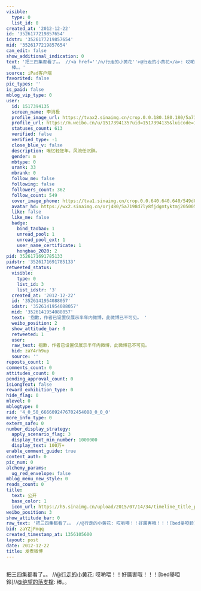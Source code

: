 ```yaml
---
visible:
  type: 0
  list_id: 0
created_at: '2012-12-22'
id: '3526177219857654'
idstr: '3526177219857654'
mid: '3526177219857654'
can_edit: false
show_additional_indication: 0
text: '把三四集都看了。。 //<a href=''/n/行走的小黄花''>@行走的小黄花</a>: 哎喲喂！！好厲害哦！！！[bed舉啞鈴]//<a href=''/n/绝望的落支撑''>@绝望的落支撑</a>:
  棒。。'
source: iPad客户端
favorited: false
pic_types: ''
is_paid: false
mblog_vip_type: 0
user:
  id: 1517394135
  screen_name: 李消极
  profile_image_url: https://tvax2.sinaimg.cn/crop.0.0.180.180.180/5a7198d7ly8fjdgmtyktmj20500500so.jpg?KID=imgbed,tva&Expires=1606399768&ssig=C9A643v00r
  profile_url: https://m.weibo.cn/u/1517394135?uid=1517394135&luicode=10000011&lfid=2304131517394135_-_WEIBO_SECOND_PROFILE_WEIBO
  statuses_count: 613
  verified: false
  verified_type: -1
  close_blue_v: false
  description: 唯忆轻狂年，风流任沉醉。
  gender: m
  mbtype: 0
  urank: 33
  mbrank: 0
  follow_me: false
  following: false
  followers_count: 362
  follow_count: 549
  cover_image_phone: https://tva1.sinaimg.cn/crop.0.0.640.640.640/549d0121tw1egm1kjly3jj20hs0hsq4f.jpg
  avatar_hd: https://wx2.sinaimg.cn/orj480/5a7198d7ly8fjdgmtyktmj20500500so.jpg
  like: false
  like_me: false
  badge:
    bind_taobao: 1
    unread_pool: 1
    unread_pool_ext: 1
    user_name_certificate: 1
    hongbao_2020: 2
pid: 3526171691785133
pidstr: '3526171691785133'
retweeted_status:
  visible:
    type: 0
    list_id: 3
    list_idstr: '3'
  created_at: '2012-12-22'
  id: '3526141954088057'
  idstr: '3526141954088057'
  mid: '3526141954088057'
  text: '抱歉，作者已设置仅展示半年内微博，此微博已不可见。 '
  weibo_position: 2
  show_attitude_bar: 0
  retweeted: 1
  user:
  raw_text: 抱歉，作者已设置仅展示半年内微博，此微博已不可见。 ​​​
  bid: zaY4rh9up
  source: ''
reposts_count: 1
comments_count: 0
attitudes_count: 0
pending_approval_count: 0
isLongText: false
reward_exhibition_type: 0
hide_flag: 0
mlevel: 0
mblogtype: 0
rid: '4_0_50_6666092476702454088_0_0_0'
more_info_type: 0
extern_safe: 0
number_display_strategy:
  apply_scenario_flag: 3
  display_text_min_number: 1000000
  display_text: 100万+
enable_comment_guide: true
content_auth: 0
pic_num: 0
alchemy_params:
  ug_red_envelope: false
mblog_menu_new_style: 0
reads_count: 0
title:
  text: 公开
  base_color: 1
  icon_url: https://h5.sinaimg.cn/upload/2015/07/14/34/timeline_title_public_default.png
weibo_position: 3
show_attitude_bar: 0
raw_text: '把三四集都看了。。 //@行走的小黄花: 哎喲喂！！好厲害哦！！！[bed舉啞鈴]//@绝望的落支撑: 棒。。'
bid: zaYZjFmqq
created_timestamp_at: 1356105600
layout: post
date: 2012-12-22
title: 发表微博
---
```


![]()

把三四集都看了。。 //<a href='/n/行走的小黄花'>@行走的小黄花</a>: 哎喲喂！！好厲害哦！！！[bed舉啞鈴]//<a href='/n/绝望的落支撑'>@绝望的落支撑</a>: 棒。。


